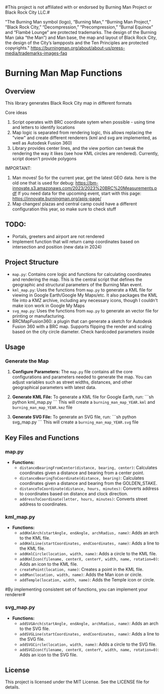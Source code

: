 
#This project is not affiliated with or endorsed by Burning Man Project or Black Rock City LLC.#

"The Burning Man symbol (logo), “Burning Man,” “Burning Man Project,” “Black Rock City,” “Decompression,” “Precompression,” “Burnal Equinox” and “Flambé Lounge” are protected trademarks. The design of the Burning Man (aka “the Man”) and Man base, the map and layout of Black Rock City, the design of the City’s lampposts and the Ten Principles are protected copyrights."
https://burningman.org/about/about-us/press-media/trademarks-images-faq


# Burning Man Map Functions

## Overview

This library generates Black Rock City map in different formats

Core ideas
1) Script operates with BRC coordinate sytem when possible - using time and letters to identify locations
2) Map logic is separated from rendering logic, this allows replacing the "view" and create different renderers 
(kml and svg are implemented, as well as Autodesk Fusion 360)
3) Library provides center lines, and the view portion can tweak the rendering the way it likes (see how KML circles are rendered). Currently, script doesn't  provide polygons


IMPORTANT: 
1) Man moves! So for the current year, get the latest GEO data.
here is the old one that is used for debug: https://bm-innovate.s3.amazonaws.com/2023/2023%20BRC%20Measurements.pdf
If you need data for the upcoming event, start with this page: https://innovate.burningman.org/apis-page/
2) Map changes! plazas and central camp could have a different configuration this year, so make sure to check stuff

## TODO:
* Portals, greeters and airport are not rendered
* Implement function that will return camp coordinates based on intersection and position (new data in 2024)


## Project Structure
- `map.py`: Contains core logic and functions for calculating coordinates and rendering the map. This is the central script that defines the geographic and structural parameters of the Burning Man event.
- `kml_map.py`: Uses the functions from `map.py` to generate a KML file for viewing in Google Earth/Google My Maps/etc. It also packages the KML file into a KMZ archive, including any necessary icons, though I couldn't make icon work in Google My Maps
- `svg_map.py`: Uses the functions from `map.py` to generate an vector file for printing or manufacturing.
- BRCMapFusion360: a plugin that can generate a sketch for Autodesk Fusion 360 with a BRC map. Supports flipping the render and scaling based on the city circle diameter. Check hardcoded parameters inside


## Usage

### Generate the Map

1. **Configure Parameters:**
   The `map.py` file contains all the core configurations and parameters needed to generate the map. You can adjust variables such as street widths, distances, and other geographical parameters with latest data.

2. **Generate KML File:**
   To generate a KML file for Google Earth, run:
   \`\`\`sh
   python kml_map.py
   \`\`\`
   This will create a `burning_man_map_YEAR.kml` and `burning_man_map_YEAR.kmz` file

3. **Generate SVG File:**
   To generate an SVG file, run:
   \`\`\`sh
   python svg_map.py
   \`\`\`
   This will create a `burning_man_map_YEAR.svg` file 

## Key Files and Functions

### map.py

- **Functions:**
  - `distanceBearingFromCenter(distance, bearing, center)`: Calculates coordinates given a distance and bearing from a center point.
  - `distanceBearingToCoordinate(distance, bearing)`: Calculates coordinates given a distance and bearing from the GOLDEN_STAKE.
  - `distanceToCoordinate(distance, hours, minutes)`: Converts address to coordinates based on distance and clock direction.
  - `addressToCoordinate(letter, hours, minutes)`: Converts street address to coordinates.

### kml_map.py

- **Functions:**
  - `addKmlArch(startAngle, endAngle, archRadius, name)`: Adds an arch to the KML file.
  - `addKmlLine(startCoordinates, endCoordinates, name)`: Adds a line to the KML file.
  - `addKmlCircle(location, width, name)`: Adds a circle to the KML file.
  - `addKmlIcon(filename, centerX, centerY, width, name, rotation=0)`: Adds an icon to the KML file.
  - `createPoint(location, name)`: Creates a point in the KML file.
  - `addMan(location, width, name)`: Adds the Man icon or circle.
  - `addTemple(location, width, name)`: Adds the Temple icon or circle.

#By implementing consistent set of functions, you can implement your renderer#

### svg_map.py

- **Functions:**
  - `addSVGArch(startAngle, endAngle, archRadius, name)`: Adds an arch to the SVG file.
  - `addSVGLine(startCoordinates, endCoordinates, name)`: Adds a line to the SVG file.
  - `addSVGCircle(location, width, name)`: Adds a circle to the SVG file.
  - `addSVGIcon(filename, centerX, centerY, width, name, rotation=0)`: Adds an icon to the SVG file.


## License

This project is licensed under the MIT License. See the LICENSE file for details.
